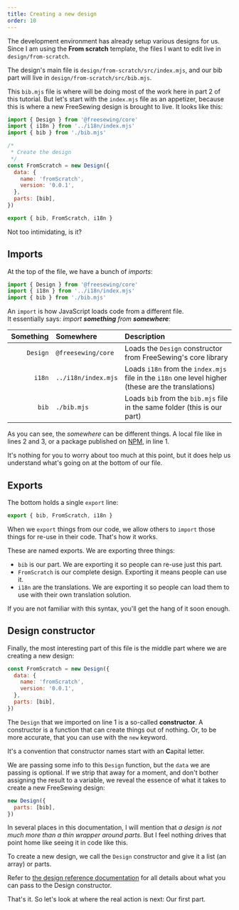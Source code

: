 ```yaml
---
title: Creating a new design
order: 10
---
```


The development environment has already setup various designs for us.
Since I am using the **From scratch** template, the files I want to edit live 
in `design/from-scratch`.

The design's main file is `design/from-scratch/src/index.mjs`, and our bib part
will live in `design/from-scratch/src/bib.mjs`. 

This `bib.mjs` file is where will be doing most of the work here in part 2 of this
tutorial. But let's start with the `index.mjs` file as an appetizer, because this
is where a new FreeSewing design is brought to live. It looks like this:

```src/index.mjs
import { Design } from '@freesewing/core'
import { i18n } from '../i18n/index.mjs'
import { bib } from './bib.mjs'

/*
 * Create the design
 */
const FromScratch = new Design({
  data: {
    name: 'fromScratch',
    version: '0.0.1',
  },
  parts: [bib],
})

export { bib, FromScratch, i18n }
```

Not too intimidating, is it?

## Imports

At the top of the file, we have a bunch of *imports*:

```src/index.mjs
import { Design } from '@freesewing/core'
import { i18n } from '../i18n/index.mjs'
import { bib } from './bib.mjs'
```

An `import` is how JavaScript loads code from a different file. \
It essentially says: _import **something** from **somewhere**_:

| Something | Somewhere | Description |
| ---------:|:--------- |:----------- |
| `Design` | `@freesewing/core` | Loads the `Design` constructor from FreeSewing's core library |
| `i18n` | `../i18n/index.mjs` | Loads `i18n` from the `index.mjs` file in the `i18n` one level higher (these are the translations) | 
| `bib` | `./bib.mjs` | Loads `bib` from the `bib.mjs` file in the same folder (this is our part) |

As you can see, the *somewhere* can be different things. A local file like in
lines 2 and 3, or a package published on
[NPM](https://www.npmjs.com/package/@freesewing/core), in line 1.

It's nothing for you to worry about too much at this point, but it does help us
understand what's going on at the bottom of our file.

## Exports

The bottom holds a single `export` line:

```src/index.mjs
export { bib, FromScratch, i18n }
```

When we `export` things from our code, we allow others to `import` those things
for re-use in their code. That's how it works.

These are named exports. We are exporting three things:

- `bib` is our part. We are exporting it so people can re-use just this part.
- `FromScratch` is our complete design. Exporting it means people can use it.
- `i18n` are the translations. We are exporting it so people can load them to use with their own translation solution.

If you are not familiar with this syntax, you'll get the hang of it soon enough.

## Design constructor

Finally, the most interesting part of this file is the middle part where we are 
creating a new design:

```src/index.mjs
const FromScratch = new Design({
  data: {
    name: 'fromScratch',
    version: '0.0.1',
  },
  parts: [bib],
})
```

The `Design` that we imported on line 1 is a so-called **constructor**. 
A constructor is a function that can create things out of nothing. Or,
to be more accurate, that you can use with the `new` keyword.

<Tip compact>

It's a convention that constructor names start with an **C**apital letter.
</Tip>

We are passing some info to this `Design` function, but the `data` we are
passing is optional. If we strip that away for a moment, and don't bother 
assigning the result to a variable, we reveal the essence of what it takes to 
create a new FreeSewing design:

```src/index.mjs
new Design({
  parts: [bib],
})
```

In several places in this documentation, I will mention that *a design is not 
much more than a thin wrapper around parts*. But I feel nothing drives
that point home like seeing it in code like this.

To create a new design, we call the `Design` constructor and give it a list
(an array) or parts.

<Related>

Refer to [the design reference documentation](/reference/api/design) for 
all details about what you can pass to the Design constructor.
</Related>

That's it. So let's look at where the real action is next: Our first part.

